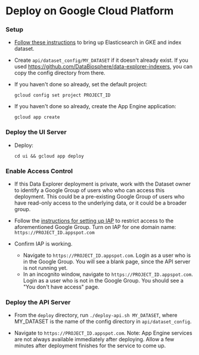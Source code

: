 # Deploy on Google Cloud Platform

### Setup

* [Follow these instructions](https://github.com/DataBiosphere/data-explorer-indexers/tree/master/bigquery/deploy)
to bring up Elasticsearch in GKE and index dataset.

* Create `api/dataset_config/MY_DATASET` if it doesn't already exist. If you used
  https://github.com/DataBiosphere/data-explorer-indexers, you can copy the
  config directory from there.

* If you haven't done so already, set the default project:

  `gcloud config set project PROJECT_ID`

* If you haven't done so already, create the App Engine application:

  `gcloud app create`

### Deploy the UI Server

* Deploy:

  `cd ui && gcloud app deploy`

### Enable Access Control

* If this Data Explorer deployment is private, work with the Dataset owner to
identify a Google Group of users who who can access this deployment. This could
be a pre-existing Google Group of users who have read-only access to the
underlying data, or it could be a broader group.

* Follow the [instructions for setting up IAP](https://cloud.google.com/iap/docs/app-engine-quickstart#enabling_iap)
to restrict access to the aforementioned Google Group. Turn on IAP for one
domain name: `https://PROJECT_ID.appspot.com`

* Confirm IAP is working.
  * Navigate to `https://PROJECT_ID.appspot.com`. Login as a user who is in the
  Google Group. You will see a blank page, since the API server is not running
  yet.
  * In an incognito window, navigate to `https://PROJECT_ID.appspot.com`. Login
  as a user who is not in the Google Group. You should see a "You don't have
  access" page.

### Deploy the API Server

* From the `deploy` directory, run `./deploy-api.sh MY_DATASET`, where MY_DATASET is
  the name of the config directory in `api/dataset_config`.

* Navigate to `https://PROJECT_ID.appspot.com`. Note: App Engine services are
not always available immediately after deploying. Allow a few minutes after
deployment finishes for the service to come up.

